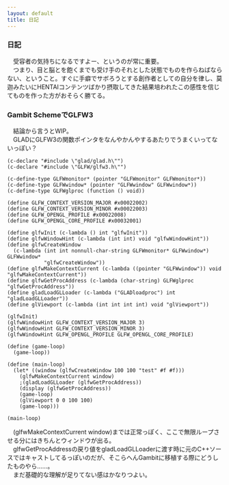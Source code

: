 ```yaml
---
layout: default
title: 日記
---
```

### 日記
　受容者の気持ちになるですよー、というのが常に重要。  
　つまり、目と脳とを飽くまでも受け手のそれとした状態でものを作らねばならない、ということ。すぐに手癖でサボろうとする創作者としての自分を律し、莫迦みたいにHENTAIコンテンツばかり摂取してきた結果培われたこの感性を信じてものを作った方がおそらく勝てる。  

### Gambit SchemeでGLFW3
　結論から言うとWIP。  
　GLADにGLFW3の関数ポインタをなんやかんやするあたりでうまくいってないっぽい？  

```
(c-declare "#include \"glad/glad.h\"")
(c-declare "#include \"GLFW/glfw3.h\"")

(c-define-type GLFWmonitor* (pointer "GLFWmonitor" GLFWmonitor*))
(c-define-type GLFWwindow* (pointer "GLFWwindow" GLFWwindow*))
(c-define-type GLFWglproc (function () void))

(define GLFW_CONTEXT_VERSION_MAJOR #x00022002)
(define GLFW_CONTEXT_VERSION_MINOR #x00022003)
(define GLFW_OPENGL_PROFILE #x00022008)
(define GLFW_OPENGL_CORE_PROFILE #x00032001)

(define glfwInit (c-lambda () int "glfwInit"))
(define glfwWindowHint (c-lambda (int int) void "glfwWindowHint"))
(define glfwCreateWindow 
  (c-lambda (int int nonnull-char-string GLFWmonitor* GLFWwindow*) GLFWwindow* 
            "glfwCreateWindow"))
(define glfwMakeContextCurrent (c-lambda ((pointer "GLFWwindow")) void "glfwMakeContextCurrent"))
(define glfwGetProcAddress (c-lambda (char-string) GLFWglproc "glfwGetProcAddress")) 
(define gladLoadGLLoader (c-lambda ("GLADloadproc") int "gladLoadGLLoader"))
(define glViewport (c-lambda (int int int int) void "glViewport"))

(glfwInit)
(glfwWindowHint GLFW_CONTEXT_VERSION_MAJOR 3)
(glfwWindowHint GLFW_CONTEXT_VERSION_MINOR 3)
(glfwWindowHint GLFW_OPENGL_PROFILE GLFW_OPENGL_CORE_PROFILE)

(define (game-loop)
  (game-loop))

(define (main-loop) 
  (let* ((window (glfwCreateWindow 100 100 "test" #f #f)))
    (glfwMakeContextCurrent window)
    ;(gladLoadGLLoader (glfwGetProcAddress))
    (display (glfwGetProcAddress))
    (game-loop)
    (glViewport 0 0 100 100)
    (game-loop))) 

(main-loop)
```

　(glfwMakeContextCurrent window)までは正常っぽく、ここで無限ループさせる分にはきちんとウィンドウが出る。  
　glfwGetProcAddressの戻り値をgladLoadGLLoaderに渡す時に元のC++ソースではキャストしてるっぽいのだが、そこらへんGambitに移植する際にどうしたものやら……。  
　まだ基礎的な理解が足りてない感はかなりつよい。  
